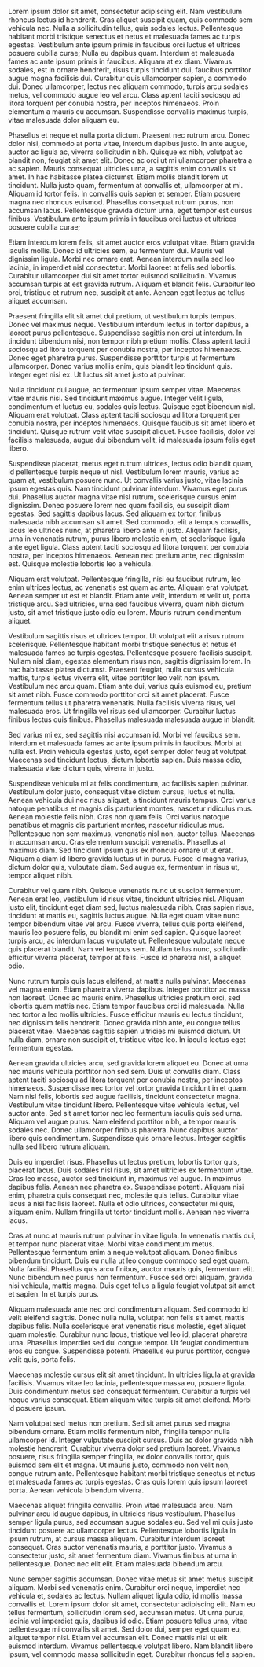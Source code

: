 Lorem ipsum dolor sit amet, consectetur adipiscing elit. Nam vestibulum rhoncus lectus id hendrerit. Cras aliquet suscipit quam, quis commodo sem vehicula nec. Nulla a sollicitudin tellus, quis sodales lectus. Pellentesque habitant morbi tristique senectus et netus et malesuada fames ac turpis egestas. Vestibulum ante ipsum primis in faucibus orci luctus et ultrices posuere cubilia curae; Nulla eu dapibus quam. Interdum et malesuada fames ac ante ipsum primis in faucibus. Aliquam at ex diam. Vivamus sodales, est in ornare hendrerit, risus turpis tincidunt dui, faucibus porttitor augue magna facilisis dui. Curabitur quis ullamcorper sapien, a commodo dui. Donec ullamcorper, lectus nec aliquam commodo, turpis arcu sodales metus, vel commodo augue leo vel arcu. Class aptent taciti sociosqu ad litora torquent per conubia nostra, per inceptos himenaeos. Proin elementum a mauris eu accumsan. Suspendisse convallis maximus turpis, vitae malesuada dolor aliquam eu.

Phasellus et neque et nulla porta dictum. Praesent nec rutrum arcu. Donec dolor nisi, commodo at porta vitae, interdum dapibus justo. In ante augue, auctor ac ligula ac, viverra sollicitudin nibh. Quisque ex nibh, volutpat ac blandit non, feugiat sit amet elit. Donec ac orci ut mi ullamcorper pharetra a ac sapien. Mauris consequat ultricies urna, a sagittis enim convallis sit amet. In hac habitasse platea dictumst. Etiam mollis blandit lorem ut tincidunt. Nulla justo quam, fermentum at convallis et, ullamcorper at mi. Aliquam id tortor felis. In convallis quis sapien et semper. Etiam posuere magna nec rhoncus euismod. Phasellus consequat rutrum purus, non accumsan lacus. Pellentesque gravida dictum urna, eget tempor est cursus finibus. Vestibulum ante ipsum primis in faucibus orci luctus et ultrices posuere cubilia curae;

Etiam interdum lorem felis, sit amet auctor eros volutpat vitae. Etiam gravida iaculis mollis. Donec id ultricies sem, eu fermentum dui. Mauris vel dignissim ligula. Morbi nec ornare erat. Aenean interdum nulla sed leo lacinia, in imperdiet nisl consectetur. Morbi laoreet at felis sed lobortis. Curabitur ullamcorper dui sit amet tortor euismod sollicitudin. Vivamus accumsan turpis at est gravida rutrum. Aliquam et blandit felis. Curabitur leo orci, tristique et rutrum nec, suscipit at ante. Aenean eget lectus ac tellus aliquet accumsan.

Praesent fringilla elit sit amet dui pretium, ut vestibulum turpis tempus. Donec vel maximus neque. Vestibulum interdum lectus in tortor dapibus, a laoreet purus pellentesque. Suspendisse sagittis non orci ut interdum. In tincidunt bibendum nisi, non tempor nibh pretium mollis. Class aptent taciti sociosqu ad litora torquent per conubia nostra, per inceptos himenaeos. Donec eget pharetra purus. Suspendisse porttitor turpis ut fermentum ullamcorper. Donec varius mollis enim, quis blandit leo tincidunt quis. Integer eget nisi ex. Ut luctus sit amet justo at pulvinar.

Nulla tincidunt dui augue, ac fermentum ipsum semper vitae. Maecenas vitae mauris nisi. Sed tincidunt maximus augue. Integer velit ligula, condimentum et luctus eu, sodales quis lectus. Quisque eget bibendum nisl. Aliquam erat volutpat. Class aptent taciti sociosqu ad litora torquent per conubia nostra, per inceptos himenaeos. Quisque faucibus sit amet libero et tincidunt. Quisque rutrum velit vitae suscipit aliquet. Fusce facilisis, dolor vel facilisis malesuada, augue dui bibendum velit, id malesuada ipsum felis eget libero.

Suspendisse placerat, metus eget rutrum ultrices, lectus odio blandit quam, id pellentesque turpis neque ut nisl. Vestibulum lorem mauris, varius ac quam at, vestibulum posuere nunc. Ut convallis varius justo, vitae lacinia ipsum egestas quis. Nam tincidunt pulvinar interdum. Vivamus eget purus dui. Phasellus auctor magna vitae nisl rutrum, scelerisque cursus enim dignissim. Donec posuere lorem nec quam facilisis, eu suscipit diam egestas. Sed sagittis dapibus lacus. Sed aliquam ex tortor, finibus malesuada nibh accumsan sit amet. Sed commodo, elit a tempus convallis, lacus leo ultrices nunc, at pharetra libero ante in justo. Aliquam facilisis, urna in venenatis rutrum, purus libero molestie enim, et scelerisque ligula ante eget ligula. Class aptent taciti sociosqu ad litora torquent per conubia nostra, per inceptos himenaeos. Aenean nec pretium ante, nec dignissim est. Quisque molestie lobortis leo a vehicula.

Aliquam erat volutpat. Pellentesque fringilla, nisi eu faucibus rutrum, leo enim ultrices lectus, ac venenatis est quam ac ante. Aliquam erat volutpat. Aenean semper ut est et blandit. Etiam ante velit, interdum et velit ut, porta tristique arcu. Sed ultricies, urna sed faucibus viverra, quam nibh dictum justo, sit amet tristique justo odio eu lorem. Mauris rutrum condimentum aliquet.

Vestibulum sagittis risus et ultrices tempor. Ut volutpat elit a risus rutrum scelerisque. Pellentesque habitant morbi tristique senectus et netus et malesuada fames ac turpis egestas. Pellentesque posuere facilisis suscipit. Nullam nisl diam, egestas elementum risus non, sagittis dignissim lorem. In hac habitasse platea dictumst. Praesent feugiat, nulla cursus vehicula mattis, turpis lectus viverra elit, vitae porttitor leo velit non ipsum. Vestibulum nec arcu quam. Etiam ante dui, varius quis euismod eu, pretium sit amet nibh. Fusce commodo porttitor orci sit amet placerat. Fusce fermentum tellus ut pharetra venenatis. Nulla facilisis viverra risus, vel malesuada eros. Ut fringilla vel risus sed ullamcorper. Curabitur luctus finibus lectus quis finibus. Phasellus malesuada malesuada augue in blandit.

Sed varius mi ex, sed sagittis nisi accumsan id. Morbi vel faucibus sem. Interdum et malesuada fames ac ante ipsum primis in faucibus. Morbi at nulla est. Proin vehicula egestas justo, eget semper dolor feugiat volutpat. Maecenas sed tincidunt lectus, dictum lobortis sapien. Duis massa odio, malesuada vitae dictum quis, viverra in justo.

Suspendisse vehicula mi at felis condimentum, ac facilisis sapien pulvinar. Vestibulum dolor justo, consequat vitae dictum cursus, luctus et nulla. Aenean vehicula dui nec risus aliquet, a tincidunt mauris tempus. Orci varius natoque penatibus et magnis dis parturient montes, nascetur ridiculus mus. Aenean molestie felis nibh. Cras non quam felis. Orci varius natoque penatibus et magnis dis parturient montes, nascetur ridiculus mus. Pellentesque non sem maximus, venenatis nisl non, auctor tellus. Maecenas in accumsan arcu. Cras elementum suscipit venenatis. Phasellus at maximus diam. Sed tincidunt ipsum quis ex rhoncus ornare ut ut erat. Aliquam a diam id libero gravida luctus ut in purus. Fusce id magna varius, dictum dolor quis, vulputate diam. Sed augue ex, fermentum in risus ut, tempor aliquet nibh.

Curabitur vel quam nibh. Quisque venenatis nunc ut suscipit fermentum. Aenean erat leo, vestibulum id risus vitae, tincidunt ultricies nisl. Aliquam justo elit, tincidunt eget diam sed, luctus malesuada nibh. Cras sapien risus, tincidunt at mattis eu, sagittis luctus augue. Nulla eget quam vitae nunc tempor bibendum vitae vel arcu. Fusce viverra, tellus quis porta eleifend, mauris leo posuere felis, eu blandit mi enim sed sapien. Quisque laoreet turpis arcu, ac interdum lacus vulputate ut. Pellentesque vulputate neque quis placerat blandit. Nam vel tempus sem. Nullam tellus nunc, sollicitudin efficitur viverra placerat, tempor at felis. Fusce id pharetra nisl, a aliquet odio.

Nunc rutrum turpis quis lacus eleifend, at mattis nulla pulvinar. Maecenas vel magna enim. Etiam pharetra viverra dapibus. Integer porttitor ac massa non laoreet. Donec ac mauris enim. Phasellus ultricies pretium orci, sed lobortis quam mattis nec. Etiam tempor faucibus orci id malesuada. Nulla nec tortor a leo mollis ultricies. Fusce efficitur mauris eu lectus tincidunt, nec dignissim felis hendrerit. Donec gravida nibh ante, eu congue tellus placerat vitae. Maecenas sagittis sapien ultricies mi euismod dictum. Ut nulla diam, ornare non suscipit et, tristique vitae leo. In iaculis lectus eget fermentum egestas.

Aenean gravida ultricies arcu, sed gravida lorem aliquet eu. Donec at urna nec mauris vehicula porttitor non sed sem. Duis ut convallis diam. Class aptent taciti sociosqu ad litora torquent per conubia nostra, per inceptos himenaeos. Suspendisse nec tortor vel tortor gravida tincidunt in et quam. Nam nisl felis, lobortis sed augue facilisis, tincidunt consectetur magna. Vestibulum vitae tincidunt libero. Pellentesque vitae vehicula lectus, vel auctor ante. Sed sit amet tortor nec leo fermentum iaculis quis sed urna. Aliquam vel augue purus. Nam eleifend porttitor nibh, a tempor mauris sodales nec. Donec ullamcorper finibus pharetra. Nunc dapibus auctor libero quis condimentum. Suspendisse quis ornare lectus. Integer sagittis nulla sed libero rutrum aliquam.

Duis eu imperdiet risus. Phasellus ut lectus pretium, lobortis tortor quis, placerat lacus. Duis sodales nisl risus, sit amet ultricies ex fermentum vitae. Cras leo massa, auctor sed tincidunt in, maximus vel augue. In maximus dapibus felis. Aenean nec pharetra ex. Suspendisse potenti. Aliquam nisi enim, pharetra quis consequat nec, molestie quis tellus. Curabitur vitae lacus a nisi facilisis laoreet. Nulla et odio ultrices, consectetur mi quis, aliquam enim. Nullam fringilla ut tortor tincidunt mollis. Aenean nec viverra lacus.

Cras at nunc at mauris rutrum pulvinar in vitae ligula. In venenatis mattis dui, et tempor nunc placerat vitae. Morbi vitae condimentum metus. Pellentesque fermentum enim a neque volutpat aliquam. Donec finibus bibendum tincidunt. Duis eu nulla ut leo congue commodo sed eget quam. Nulla facilisi. Phasellus quis arcu finibus, auctor mauris quis, fermentum elit. Nunc bibendum nec purus non fermentum. Fusce sed orci aliquam, gravida nisi vehicula, mattis magna. Duis eget tellus a ligula feugiat volutpat sit amet et sapien. In et turpis purus.

Aliquam malesuada ante nec orci condimentum aliquam. Sed commodo id velit eleifend sagittis. Donec nulla nulla, volutpat non felis sit amet, mattis dapibus felis. Nulla scelerisque erat venenatis risus molestie, eget aliquet quam molestie. Curabitur nunc lacus, tristique vel leo id, placerat pharetra urna. Phasellus imperdiet sed dui congue tempor. Ut feugiat condimentum eros eu congue. Suspendisse potenti. Phasellus eu purus porttitor, congue velit quis, porta felis.

Maecenas molestie cursus elit sit amet tincidunt. In ultricies ligula at gravida facilisis. Vivamus vitae leo lacinia, pellentesque massa eu, posuere ligula. Duis condimentum metus sed consequat fermentum. Curabitur a turpis vel neque varius consequat. Etiam aliquam vitae turpis sit amet eleifend. Morbi id posuere ipsum.

Nam volutpat sed metus non pretium. Sed sit amet purus sed magna bibendum ornare. Etiam mollis fermentum nibh, fringilla tempor nulla ullamcorper id. Integer vulputate suscipit cursus. Duis ac dolor gravida nibh molestie hendrerit. Curabitur viverra dolor sed pretium laoreet. Vivamus posuere, risus fringilla semper fringilla, ex dolor convallis tortor, quis euismod sem elit et magna. Ut mauris justo, commodo non velit non, congue rutrum ante. Pellentesque habitant morbi tristique senectus et netus et malesuada fames ac turpis egestas. Cras quis lorem quis ipsum laoreet porta. Aenean vehicula bibendum viverra.

Maecenas aliquet fringilla convallis. Proin vitae malesuada arcu. Nam pulvinar arcu id augue dapibus, in ultricies risus vestibulum. Phasellus semper ligula purus, sed accumsan augue sodales eu. Sed vel mi quis justo tincidunt posuere ac ullamcorper lectus. Pellentesque lobortis ligula in ipsum rutrum, at cursus massa aliquam. Curabitur interdum laoreet consequat. Cras auctor venenatis mauris, a porttitor justo. Vivamus a consectetur justo, sit amet fermentum diam. Vivamus finibus at urna in pellentesque. Donec nec elit elit. Etiam malesuada bibendum arcu.

Nunc semper sagittis accumsan. Donec vitae metus sit amet metus suscipit aliquam. Morbi sed venenatis enim. Curabitur orci neque, imperdiet nec vehicula et, sodales ac lectus. Nullam aliquet ligula odio, id mollis massa convallis et. Lorem ipsum dolor sit amet, consectetur adipiscing elit. Nam eu tellus fermentum, sollicitudin lorem sed, accumsan metus. Ut urna purus, lacinia vel imperdiet quis, dapibus id odio. Etiam posuere tellus urna, vitae pellentesque mi convallis sit amet. Sed dolor dui, semper eget quam eu, aliquet tempor nisi. Etiam vel accumsan elit. Donec mattis nisi ut elit euismod interdum. Vivamus pellentesque volutpat libero. Nam blandit libero ipsum, vel commodo massa sollicitudin eget. Curabitur rhoncus felis sapien.
